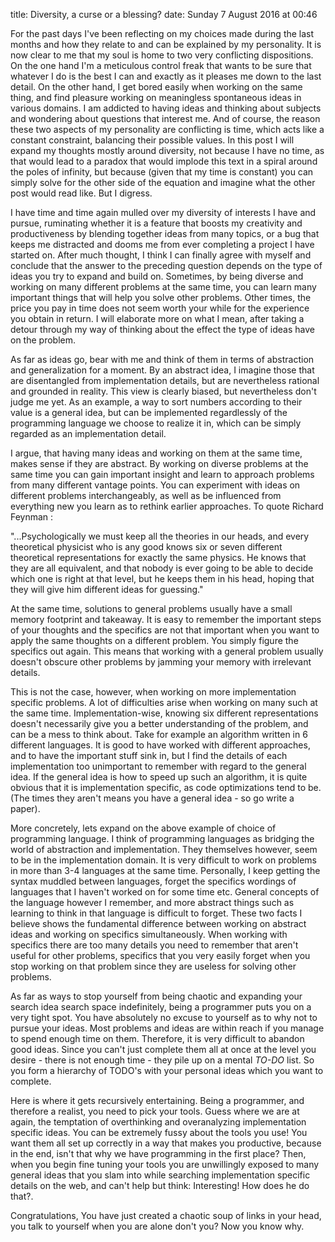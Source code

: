 title: Diversity, a curse or a blessing?
date: Sunday 7 August 2016 at 00:46

For the past days I've been reflecting on my choices made during the last months and how they relate to and can be explained by my personality. It is now clear to me that my soul is home to two very conflicting dispositions. On the one hand I'm a meticulous control freak that wants to be sure that whatever I do is the best I can and exactly as it pleases me down to the last detail. On the other hand, I get bored easily when working on the same thing, and find pleasure working on meaningless spontaneous ideas in various domains. I am addicted to having ideas and thinking about subjects and wondering about questions that interest me. And of course, the reason these two aspects of my personality are conflicting is time, which acts like a constant constraint, balancing their possible values. In this post I will expand my thoughts mostly around diversity, not because I have no time, as that would lead to a paradox that would implode this text in a spiral around the poles of infinity, but because (given that my time is constant) you can simply solve for the other side of the equation and imagine what the other post would read like. But I digress.

I have time and time again mulled over my diversity of interests I have and pursue, ruminating whether it is a feature that boosts my creativity and productiveness by blending together ideas from many topics, or a bug that keeps me distracted and dooms me from ever completing a project I have started on. After much thought, I think I can finally agree with myself and conclude that the answer to the preceding question depends on the type of ideas you try to expand and build on. Sometimes, by being diverse and working on many different problems at the same time, you can learn many important things that will help you solve other problems. Other times, the price you pay in time does not seem worth your while for the experience you obtain in return. I will elaborate more on what I mean, after taking a detour through my way of thinking about the effect the type of ideas have on the problem.

As far as ideas go, bear with me and think of them in terms of abstraction and generalization for a moment. By an abstract idea, I imagine those that are disentangled from implementation details, but are nevertheless rational and grounded in reality. This view is clearly biased, but nevertheless don't judge me yet. As an example, a way to sort numbers according to their value is a general idea, but can be implemented regardlessly of the programming language we choose to realize it in, which can be simply regarded as an implementation detail. 

I argue, that having many ideas and working on them at the same time, makes sense if they are abstract. By working on diverse problems at the same time you can gain important insight and learn to approach problems from many different vantage points. You can experiment with ideas on different problems interchangeably, as well as be influenced from everything new you learn as to rethink earlier approaches.
To quote Richard Feynman :
>
"...Psychologically we must keep all the theories in our heads, and every theoretical physicist who is any good knows six or seven different theoretical representations for exactly the same physics. He knows that they are all equivalent, and that nobody is ever going to be able to decide which one is right at that level, but he keeps them in his head, hoping that they will give him different ideas for guessing."

At the same time, solutions to general problems usually have a small memory footprint and takeaway. It is easy to remember the important steps of your thoughts and the specifics are not that important when you want to apply the same thoughts on a different problem. You simply figure the specifics out again. This means that working with a general problem usually doesn't obscure other problems by jamming your memory with irrelevant details.

This is not the case, however, when working on more implementation specific problems. A lot of difficulties arise when working on many such at the same time. Implementation-wise, knowing six different representations doesn't necessarily give you a better understanding of the problem, and can be a mess to think about. Take for example an algorithm written in 6 different languages. It is good to have worked with different approaches, and to have the important stuff sink in, but I find the details of each implementation too unimportant to remember with regard to the general idea. If the general idea is how to speed up such an algorithm, it is quite obvious that it is implementation specific, as code optimizations tend to be. (The times they aren't means you have a general idea - so go write a paper).

More concretely, lets expand on the above example of choice of programming language. I think of programming languages as bridging the world of abstraction and implementation. They themselves however, seem to be in the implementation domain. It is very difficult to work on problems in more than 3-4 languages at the same time. Personally, I keep getting the syntax muddled between languages, forget the specifics wordings of languages that I haven't worked on for some time etc. General concepts of the language however I remember, and more abstract things such as learning to think in that language is difficult to forget. These two facts I believe shows the fundamental difference between working on abstract ideas and working on specifics simultaneously. When working with specifics there are too many details you need to remember that aren't useful for other problems, specifics that you very easily forget when you stop working on that problem since they are useless for solving other problems.

As far as ways to stop yourself from being chaotic and expanding your search idea search space indefinitely, being a programmer puts you on a very tight spot. You have absolutely no excuse to yourself as to why not to pursue your ideas. Most problems and ideas are within reach if you manage to spend enough time on them. Therefore, it is very difficult to abandon good ideas. Since you can't just complete them all at once at the level you desire - there is not enough time - they pile up on a mental *TO-DO* list. So you form a hierarchy of TODO's with your personal ideas which you want to complete.

Here is where it gets recursively entertaining. Being a programmer, and therefore a realist, you need to pick your tools. Guess where we are at again, the temptation of overthinking and overanalyzing implementation specific ideas. You can be extremely fussy about the tools you use! You want them all set up correctly in a way that makes you productive, because in the end, isn't that why we have programming in the first place? Then, when you begin fine tuning your tools you are unwillingly exposed to many general ideas that you slam into while searching implementation specific details on the web, and can't help but think: Interesting! How does he do that?. 

Congratulations, You have just created a chaotic soup of links in your head, you talk to yourself when you are alone don't you? Now you know why.
